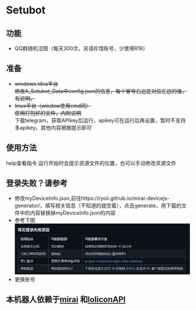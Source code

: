# Setubot
## 功能
- QQ群随机涩图（每天300次，另请珍惜账号，少使用R18）
## 准备
- ~~windows idea平台~~  
~~修改A_Setubot_Data中config.json的信息，每个冒号右边是对应左边的值，有说明。~~
- ~~linux平台（window使用cmd同）~~  
~~使用打包好的文件，内附说明~~  
  下载telegram，获取APIkey后运行，apikey可在运行后再设置，暂时不支持多apikey。其他内容根据提示即可
## 使用方法
help查看指令 
运行开始时会提示资源文件的位置，也可以手动修改资源文件

## 登录失败？请参考
- 修改myDeviceInfo.json,前往https://ryoii.github.io/mirai-devicejs-generator/，填写相关信息（不知道的就空着），点击generate，用下载的文件中的内容替换掉myDeviceInfo.json的内容
- 参考下图  
  ![114514](src/main/resources/QQ截图20210403210135.png)
- 更换账号
  
## 本机器人依赖于[mirai](https://github.com/mamoe/mirai) 和[loliconAPI](https://api.lolicon.app/#/setu?id=apikey)  
